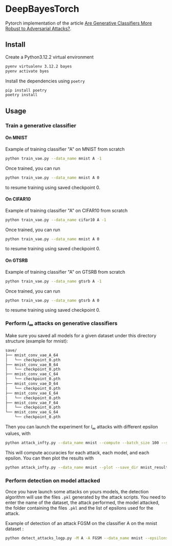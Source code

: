 # DeepBayesTorch

Pytorch implementation of the article
[Are Generative Classifiers More Robust to Adversarial Attacks?](https://arxiv.org/abs/1802.06552).

## Install

Create a Python3.12.2 virtual environment

```bash
pyenv virtualenv 3.12.2 bayes
pyenv activate byes
```

Install the dependencies using `poetry`

```bash
pip install poetry
poetry install
```

## Usage

### Train a generative classifier

#### On MNIST

Example of training classifier "A" on MNIST from scratch

```bash
python train_vae.py --data_name mnist A -1
```

Once trained, you can run

```bash
python train_vae.py --data_name mnist A 0
```

to resume training using saved checkpoint 0.

#### On CIFAR10

Example of training classifier "A" on CIFAR10 from scratch

```bash
python train_vae.py --data_name cifar10 A -1
```

Once trained, you can run

```bash
python train_vae.py --data_name mnist A 0
```

to resume training using saved checkpoint 0.

#### On GTSRB

Example of training classifier "A" on GTSRB from scratch

```bash
python train_vae.py --data_name gtsrb A -1
```

Once trained, you can run

```bash
python train_vae.py --data_name gtsrb A 0
```

to resume training using saved checkpoint 0.

### Perform $l_\infty$ attacks on generative classifiers

Make sure you saved all models for a given dataset under this directory structure
(example for mnist):

```bash
save/
├── mnist_conv_vae_A_64
│   └── checkpoint_0.pth
├── mnist_conv_vae_B_64
│   └── checkpoint_0.pth
├── mnist_conv_vae_C_64
│   └── checkpoint_0.pth
├── mnist_conv_vae_D_64
│   └── checkpoint_0.pth
├── mnist_conv_vae_E_64
│   └── checkpoint_0.pth
├── mnist_conv_vae_F_64
│   └── checkpoint_0.pth
└── mnist_conv_vae_G_64
    └── checkpoint_0.pth
```

Then you can launch the experiment for $l_\infty$ attacks with different epsilon
values, with

```bash
python attack_infty.py --data_name mnist --compute --batch_size 100 --save_dir mnist_results --json_file mnist_infty.json
```

This will compute accuracies for each attack, each model, and each epsilon. You
can then plot the results with

```bash
python attack_infty.py --data_name mnist --plot --save_dir mnist_results --json_file mnist_infty.json
```

### Perform detection on model attacked

Once you have launch some attacks on yours models, the detection algorithm will use the files ```.pkl``` generated by the attack scripts. You need to enter the name of the dataset, the attack performed, the model attacked, the folder containing the files ```.pkl``` and the list of epsilons used for the attack.

Example of detection of an attack FGSM on the classifier A on the mnist dataset :

```bash
python detect_attacks_logp.py -M A -A FGSM --data_name mnist --epsilons 0 0.1 0.2 0.3 0.4 0.5
```
